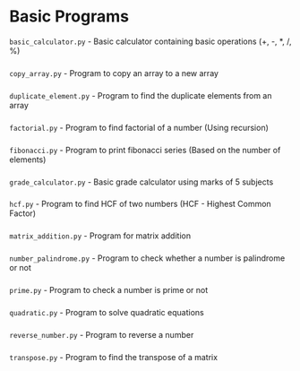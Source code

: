 # Basic Programs
``` basic_calculator.py ``` - Basic calculator containing basic operations (+, -, *, /, %)
###
``` copy_array.py ``` - Program to copy an array to a new array
###
``` duplicate_element.py ``` - Program to find the duplicate elements from an array
###
``` factorial.py ``` - Program to find factorial of a number (Using recursion)
###
``` fibonacci.py ``` - Program to print fibonacci series (Based on the number of elements)
###
``` grade_calculator.py ``` - Basic grade calculator using marks of 5 subjects
###
``` hcf.py ``` - Program to find HCF of two numbers (HCF - Highest Common Factor)
###
``` matrix_addition.py ``` - Program for matrix addition
###
``` number_palindrome.py ``` - Program to check whether a number is palindrome or not
###
``` prime.py ``` - Program to check a number is prime or not
###
``` quadratic.py ``` - Program to solve quadratic equations
###
``` reverse_number.py ``` - Program to reverse a number
###
``` transpose.py ``` - Program to find the transpose of a matrix
###
